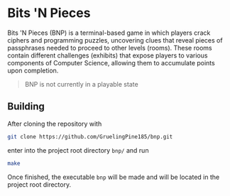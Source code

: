 # Bits 'N Pieces

Bits 'N Pieces (BNP) is a terminal-based game in which players crack ciphers and programming puzzles, uncovering clues that reveal pieces of passphrases needed to proceed to other levels (rooms). These rooms contain different challenges (exhibits) that expose players to various components of Computer Science, allowing them to accumulate points upon completion.

> BNP is not currently in a playable state

## Building

After cloning the repository with

```sh
git clone https://github.com/GruelingPine185/bnp.git
```

enter into the project root directory `bnp/` and run

```sh
make
```

Once finished, the executable `bnp` will be made and will be located in the project root directory.
